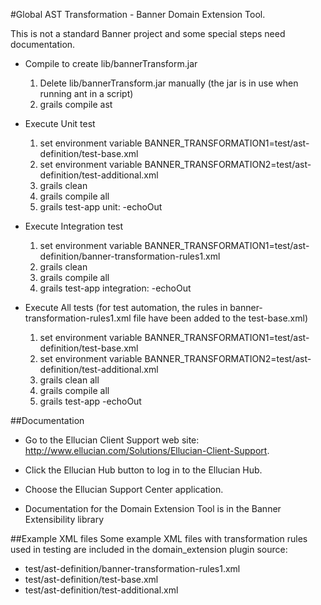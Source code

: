 <!---
Copyright 2015 Ellucian Company L.P. and its affiliates.
-->
#Global AST Transformation - Banner Domain Extension Tool.

This is not a standard Banner project and some special steps need documentation.

* Compile to create lib/bannerTransform.jar
    1. Delete lib/bannerTransform.jar manually (the jar is in use when running ant in a script)
    2. grails compile ast

* Execute Unit test
    1. set environment variable  BANNER_TRANSFORMATION1=test/ast-definition/test-base.xml
    2. set environment variable  BANNER_TRANSFORMATION2=test/ast-definition/test-additional.xml
    3. grails clean
    4. grails compile all
    5. grails test-app unit: -echoOut

* Execute Integration test
    1. set environment variable  BANNER_TRANSFORMATION1=test/ast-definition/banner-transformation-rules1.xml
    2. grails clean
    3. grails compile all
    4. grails test-app integration: -echoOut

* Execute All tests (for test automation, the rules in banner-transformation-rules1.xml file have been added to the test-base.xml)
    1. set environment variable  BANNER_TRANSFORMATION1=test/ast-definition/test-base.xml
    2. set environment variable  BANNER_TRANSFORMATION2=test/ast-definition/test-additional.xml
    3. grails clean all
    4. grails compile all
    5. grails test-app -echoOut

##Documentation
* Go to the Ellucian Client Support web site: http://www.ellucian.com/Solutions/Ellucian-Client-Support.

* Click the Ellucian Hub button to log in to the Ellucian Hub.

* Choose the Ellucian Support Center application.

* Documentation for the Domain Extension Tool is in the Banner Extensibility library

##Example XML files
Some example XML files with transformation rules used in testing are included in the domain_extension plugin source:

* test/ast-definition/banner-transformation-rules1.xml
* test/ast-definition/test-base.xml
* test/ast-definition/test-additional.xml
